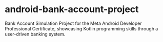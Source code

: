 # android-bank-account-project
Bank Account Simulation Project for the Meta Android Developer Professional Certificate, showcasing Kotlin programming skills through a user-driven banking system.

